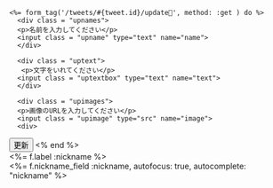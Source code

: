    <%= form_tag('/tweets/#{tweet.id}/update', method: :get ) do %>
      <div class = "upnames">
      <p>名前を入力してください</p>
      <input class = "upname" type="text" name="name">
      </div>

      <div class = "uptext">
       <p>文字をいれてください</p>
      <input class = "uptextbox" type="text" name="text">
      </div>

      <div class = "upimages">
      <p>画像のURLを入力してください</p>
      <input class = "upimage" type="src" name="image">
      <div>
   <input  class = "upsubmit" type="submit" value="更新">
<% end %>

  <div class="nickname">
    <%= f.label :nickname %><br />
    <%= f.nickname_field :nickname, autofocus: true, autocomplete: "nickname" %>
  </div>

